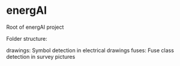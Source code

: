 # energAI

Root of energAI project

Folder structure:

drawings: Symbol detection in electrical drawings
fuses: Fuse class detection in survey pictures
